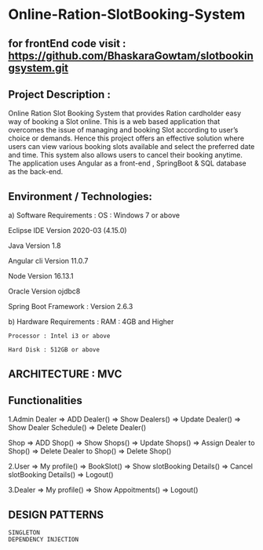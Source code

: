 # Online-Ration-SlotBooking-System

## for frontEnd code visit : https://github.com/BhaskaraGowtam/slotbookingsystem.git

## Project Description :
Online Ration Slot Booking System that provides Ration cardholder easy way of booking a Slot online. This is a web based application that overcomes the issue of managing and booking Slot according to user’s choice or demands. Hence this project offers an effective solution where users can view various booking slots available and select the preferred date and time. This system also allows users to cancel their booking anytime. The application uses Angular as a front-end , SpringBoot & SQL database as the back-end.

## Environment / Technologies:
a) Software Requirements :
   OS : Windows 7 or above
   
   Eclipse IDE Version 2020-03 (4.15.0)

   Java Version 1.8

   Angular cli Version 11.0.7

   Node Version 16.13.1

   Oracle Version ojdbc8

   Spring Boot Framework : Version 2.6.3

 b) Hardware Requirements :
    RAM : 4GB and Higher

    Processor : Intel i3 or above

    Hard Disk : 512GB or above

## ARCHITECTURE : MVC

## Functionalities
1.Admin
Dealer
 => ADD Dealer()
 => Show Dealers()
 => Update Dealer()
 => Show Dealer Schedule()
 => Delete Dealer()

Shop
 => ADD Shop()
 => Show Shops()
 => Update Shops()
 => Assign Dealer to Shop()
 => Delete Dealer to Shop()
 => Delete Shop()

2.User
 => My profile()
 => BookSlot()
 => Show slotBooking Details()
 => Cancel slotBooking Details()
 => Logout()

3.Dealer
 => My profile()
 => Show Appoitments()
 => Logout()

## DESIGN PATTERNS
    SINGLETON
    DEPENDENCY INJECTION
